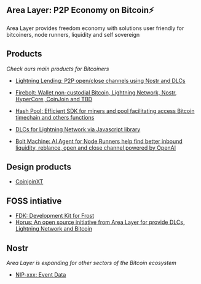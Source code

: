 ## Area Layer: P2P Economy on Bitcoin⚡️

Area Layer provides freedom economy with solutions user friendly for bitcoiners, node runners, liquidity and self sovereign

## Products

*Check ours main products for Bitcoiners*


- [Lightning Lending: P2P open/close channels using Nostr and DLCs](https://github.com/AreaLayer/Lightning-Lending)

- [Firebolt: Wallet non-custodial Bitcoin, Lightning Network, Nostr, HyperCore, CoinJoin and TBD](https://github.com/AreaLayer/FireBolt)

- [Hash Pool: Efficient SDK for miners and pool facilitating access Bitcoin timechain and others functions](https://github.com/AreaLayer/HashPool)

- [DLCs for Lightning Network via Javascript library](https://github.com/AreaLayer/javascript-dlc)

- [Bolt Machine: AI Agent for Node Runners help find better inbound liquidity, reblance, open and close channel powered by OpenAI](https://github.com/AreaLayer/Bolt-Machine)



## Design products

- [CoinjoinXT](https://github.com/AreaLayer/CoinjoinXT)
  
## FOSS intiative

- [FDK: Development Kit for Frost](https://github.com/FrostDevKit)
- [Horus: An open source initiative from Area Layer for provide DLCs, Lightning Network and Bitcoin](https://github.com/Horus-Org)

## Nostr 

*Area Layer is expanding for other sectors of the Bitcoin ecosystem* 


- [NIP-xxx: Event Data](https://github.com/AreaLayer/NIP-xxx)

